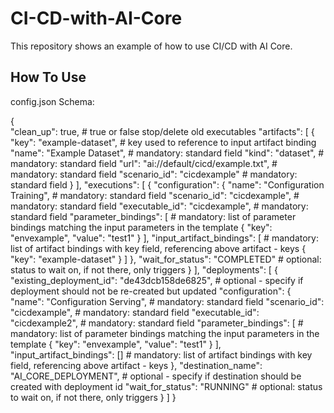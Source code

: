 # CI-CD-with-AI-Core

This repository shows an example of how to use CI/CD with AI Core.

## How To Use

config.json Schema:


{   
    "clean_up": true,                                       # true or false stop/delete old executables
    "artifacts": [
        {
            "key": "example-dataset",                       # key used to reference to input artifact binding
            "name": "Example Dataset",                      # mandatory: standard field
            "kind": "dataset",                              # mandatory: standard field
            "url": "ai://default/cicd/example.txt",         # mandatory: standard field
            "scenario_id": "cicdexample"                    # mandatory: standard field
        }
    ],
    "executions": [
        {
            "configuration": {
                "name": "Configuration Training",           # mandatory: standard field
                "scenario_id": "cicdexample",               # mandatory: standard field
                "executable_id": "cicdexample",             # mandatory: standard field
                "parameter_bindings": [                     # mandatory: list of parameter bindings matching the input parameters in the template
                    {
                        "key": "envexample",
                        "value": "test1"
                    } 
                ],
                "input_artifact_bindings": [                # mandatory: list of artifact bindings with key field, referencing above artifact - keys
                    {
                        "key": "example-dataset"
                    }
                ]
            },
            "wait_for_status": "COMPLETED"                  # optional: status to wait on, if not there, only triggers
        }
    ],
    "deployments": [
        {
            "existing_deployment_id": "de43dcb158de6825",   # optional - specify if deployment should not be re-created but updated
            "configuration": {
                "name": "Configuration Serving",            # mandatory: standard field
                "scenario_id": "cicdexample",               # mandatory: standard field
                "executable_id": "cicdexample2",            # mandatory: standard field
                "parameter_bindings": [                     # mandatory: list of parameter bindings matching the input parameters in the template
                    {
                        "key": "envexample",
                        "value": "test1"
                    } 
                ],
                "input_artifact_bindings": []               # mandatory: list of artifact bindings with key field, referencing above artifact - keys
            },
            "destination_name": "AI_CORE_DEPLOYMENT",       # optional - specify if destination should be created with deployment id
            "wait_for_status": "RUNNING"                    # optional: status to wait on, if not there, only triggers
        }
    ]
}
